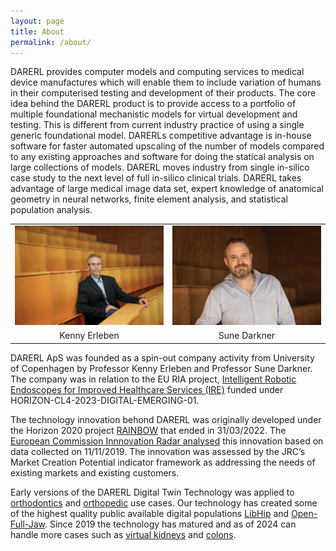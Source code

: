 ```yaml
---
layout: page
title: About
permalink: /about/
---
```


DARERL provides computer models and computing services to medical device manufactures which will enable them to include variation of humans in their computerised testing and development of their products. The core idea behind the DARERL product is to provide access to a portfolio of multiple foundational mechanistic models for virtual development and testing. This is different from current industry practice of using a single generic foundational model. DARERLs competitive advantage is in-house software for faster automated upscaling of the number of models compared to any existing approaches and software for doing the statical analysis on large collections of models. DARERL moves industry from single in-silico case study to the next level of full in-silico clinical trials. DARERL takes advantage of large medical image data set, expert knowledge of anatomical geometry in neural networks, finite element analysis, and statistical population analysis.

<table style="text-align: center">
<tbody>
  <tr>
    <td><img width=256px src="/assets/images/kenny.jpg" alt="Kenny Erleben"></td>
    <td><img width=256px src="/assets/images/sune.jpeg" alt="Sune Darkner"></td>
  </tr>
  <tr>
    <td>Kenny Erleben</td>
    <td>Sune Darkner</td>
  </tr>
</tbody>
</table>

DARERL ApS was founded as a spin-out company activity from University of Copenhagen by Professor
Kenny Erleben and Professor Sune Darkner. The company was in relation to the EU RIA
project, [Intelligent Robotic Endoscopes for Improved Healthcare Services (IRE)](https://ec.europa.eu/info/funding-tenders/opportunities/portal/screen/how-to-participate/org-details/999999999/project/101135082/program/43108390/details) funded under HORIZON-CL4-2023-DIGITAL-EMERGING-01. 

The technology innovation behond DARERL was originally developed under the Horizon 2020 project [RAINBOW](https://rainbow.ku.dk/) that ended in 31/03/2022. The [European Commission Innnovation Radar analysed](https://innovation-radar.ec.europa.eu/innovation/35799) this innovation based on data collected on 11/11/2019. The innovation was assessed by the JRC’s Market Creation Potential indicator framework as addressing the needs of existing markets and existing customers. 

Early versions of the DARERL Digital Twin Technology was applied to [orthodontics](https://di.ku.dk/english/news/2024/straightening-teeth-ai-can-help/) and [orthopedic](https://di.ku.dk/english/news/2022/diku-creates-digital-twins-of-the-future/) use cases. Our technology has created some of the highest quality public available digital populations [LibHip](https://github.com/diku-dk/libhip) and [Open-Full-Jaw](https://github.com/diku-dk/Open-Full-Jaw). Since 2019 the technology has matured and as of 2024 can handle more cases such as [virtual kidneys](https://github.com/diku-dk/RenalVesselSeg) and [colons](https://ire4health.eu).




